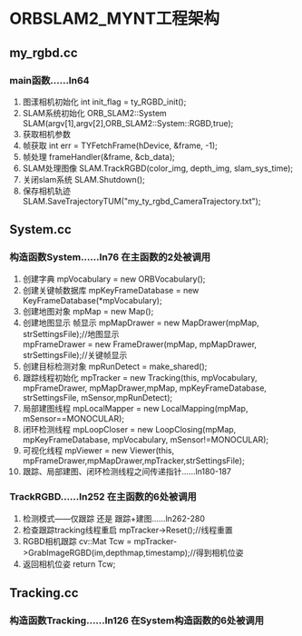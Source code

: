 # ORBSLAM2_MYNT工程架构 
## my_rgbd.cc
### main函数……ln64
1. 图漾相机初始化  int init_flag = ty_RGBD_init();  
2. SLAM系统初始化  ORB_SLAM2::System SLAM(argv[1],argv[2],ORB_SLAM2::System::RGBD,true);  
3. 获取相机参数  
4. 帧获取  int err = TYFetchFrame(hDevice, &frame, -1);  
5. 帧处理  frameHandler(&frame, &cb_data);  
6. SLAM处理图像  SLAM.TrackRGBD(color_img, depth_img, slam_sys_time);  
7. 关闭slam系统  SLAM.Shutdown();  
8. 保存相机轨迹 SLAM.SaveTrajectoryTUM("my_ty_rgbd_CameraTrajectory.txt");  

## System.cc 
### 构造函数System……ln76   在主函数的2处被调用
1. 创建字典  mpVocabulary = new ORBVocabulary();  
2. 创建关键帧数据库  mpKeyFrameDatabase = new KeyFrameDatabase(*mpVocabulary);  
3. 创建地图对象  mpMap = new Map();  
4. 创建地图显示 帧显示
   mpMapDrawer = new MapDrawer(mpMap, strSettingsFile);//地图显示  
   mpFrameDrawer = new FrameDrawer(mpMap, mpMapDrawer, strSettingsFile);//关键帧显示  
5. 创建目标检测对象 mpRunDetect = make_shared<RunDetect>();  
6. 跟踪线程初始化  mpTracker = new Tracking(this, mpVocabulary, mpFrameDrawer, mpMapDrawer,mpMap, mpKeyFrameDatabase,          
                                          strSettingsFile, mSensor,mpRunDetect);  
7. 局部建图线程  mpLocalMapper = new LocalMapping(mpMap, mSensor==MONOCULAR); 
8. 闭环检测线程  mpLoopCloser = new LoopClosing(mpMap, mpKeyFrameDatabase, mpVocabulary, mSensor!=MONOCULAR);  
9. 可视化线程  mpViewer = new Viewer(this, mpFrameDrawer,mpMapDrawer,mpTracker,strSettingsFile);  
10. 跟踪、局部建图、闭环检测线程之间传递指针……ln180-187  
 
### TrackRGBD……ln252  在主函数的6处被调用
1. 检测模式——仅跟踪 还是 跟踪+建图……ln262-280  
2. 检查跟踪tracking线程重启  mpTracker->Reset();//线程重置  
3. RGBD相机跟踪  cv::Mat Tcw = mpTracker->GrabImageRGBD(im,depthmap,timestamp);//得到相机位姿  
4. 返回相机位姿  return Tcw;  


## Tracking.cc
### 构造函数Tracking……ln126   在System构造函数的6处被调用
